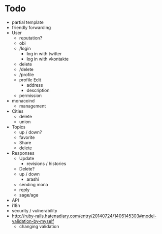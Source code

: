 # Todo

- partial template
- friendly forwarding
- User
  - reputation?
  - obi
  - /login
    - log in with twitter
    - log in with vkontakte
  - delete
  - /delete
  - /profile
  - profile Edit
    - address
    - description
  - permission
- monacoind
  - management
- Cities
  - delete
  - union
- Topics
  - up / down?
  - favorite
  - Share
  - delete
- Responses
  - Update
    - revisions / histories
  - Delete?
  - up / down
    - arashi
  - sending mona
  - reply
  - sage/age
- API
- i18n
- security / vulnerability
- http://ruby-rails.hatenadiary.com/entry/20140724/1406145303#model-validation-by-myself
  - changing validation
